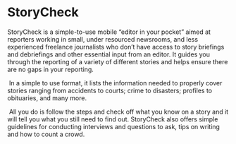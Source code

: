 # StoryCheck #

StoryCheck is a simple-to-use mobile “editor in your pocket” aimed at reporters working in small, under resourced newsrooms, and less experienced freelance journalists who don’t have access to story briefings and debriefings and other essential input from an editor. It guides you through the reporting of a variety of different stories and helps ensure there are no gaps in your reporting.

 In a simple to use format, it lists the information needed to properly cover stories ranging from accidents to courts; crime to disasters; profiles to obituaries, and many more. 

 All you do is follow the steps and check off what you know on a story and it will tell you what you still need to find out. StoryCheck also offers simple guidelines for conducting interviews and questions to ask, tips on writing and how to count a crowd.